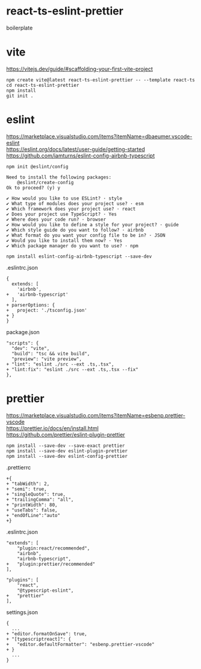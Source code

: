 # react-ts-eslint-prettier

boilerplate

# vite 

https://vitejs.dev/guide/#scaffolding-your-first-vite-project

```
npm create vite@latest react-ts-eslint-prettier -- --template react-ts
cd react-ts-eslint-prettier
npm install
git init .
```

# eslint

https://marketplace.visualstudio.com/items?itemName=dbaeumer.vscode-eslint  
https://eslint.org/docs/latest/user-guide/getting-started  
https://github.com/iamturns/eslint-config-airbnb-typescript  

```
npm init @eslint/config

Need to install the following packages:
	@eslint/create-config
Ok to proceed? (y) y

✔ How would you like to use ESLint? · style
✔ What type of modules does your project use? · esm
✔ Which framework does your project use? · react
✔ Does your project use TypeScript? · Yes
✔ Where does your code run? · browser
✔ How would you like to define a style for your project? · guide
✔ Which style guide do you want to follow? · airbnb
✔ What format do you want your config file to be in? · JSON
✔ Would you like to install them now? · Yes
✔ Which package manager do you want to use? · npm

npm install eslint-config-airbnb-typescript --save-dev
```

.eslintrc.json

```
{
  extends: [
    'airbnb', 
+   'airbnb-typescript'
  ],
+ parserOptions: {
+   project: './tsconfig.json'
+ }
}
```

package.json

```
"scripts": {
  "dev": "vite",
  "build": "tsc && vite build",
  "preview": "vite preview",
+ "lint": "eslint ./src --ext .ts,.tsx",
+ "lint:fix": "eslint ./src --ext .ts,.tsx --fix"
},
```

# prettier

https://marketplace.visualstudio.com/items?itemName=esbenp.prettier-vscode  
https://prettier.io/docs/en/install.html  
https://github.com/prettier/eslint-plugin-prettier  
```
npm install --save-dev --save-exact prettier
npm install --save-dev eslint-plugin-prettier
npm install --save-dev eslint-config-prettier
```
.prettierrc

```
+{
+ "tabWidth": 2,
+ "semi": true,
+ "singleQuote": true,
+ "trailingComma": "all",
+ "printWidth": 80,
+ "useTabs": false,
+ "endOfLine":"auto"
+}
```

.eslintrc.json

```
"extends": [
    "plugin:react/recommended",
    "airbnb",
    "airbnb-typescript",
+   "plugin:prettier/recommended"
],

"plugins": [
    "react",
    "@typescript-eslint",
+   "prettier"
],
```

settings.json

```
{
  ...
+ "editor.formatOnSave": true,
+ "[typescriptreact]": {
+   "editor.defaultFormatter": "esbenp.prettier-vscode"
+ }
  ...
}
```

